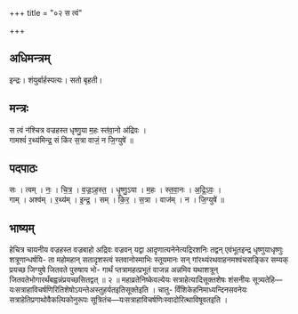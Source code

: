 +++
title = "०२ स त्वं"

+++
## अधिमन्त्रम्
इन्द्रः। शंयुर्बार्हस्पत्यः। सतो बृहती।

## मन्त्रः
स त्वं न॑श्चित्र वज्रहस्त धृष्णु॒या म॒हः स्त॑वा॒नो अ॑द्रिवः ।  
गामश्वं॑ र॒थ्य॑मिन्द्र॒ सं कि॑र स॒त्रा वाजं॒ न जि॒ग्युषे॑ ॥

## पदपाठः
सः । त्वम् । नः॒ । चि॒त्र॒ । व॒ज्र॒ऽह॒स्त॒ । धृ॒ष्णु॒ऽया । म॒हः । स्त॒वा॒नः । अ॒द्रि॒ऽवः॒ ।  
गाम् । अश्व॑म् । र॒थ्य॑म् । इ॒न्द्र॒ । सम् । कि॒र॒ । स॒त्रा । वाज॑म् । न । जि॒ग्युषे॑ ॥

## भाष्यम्
हेचित्र चायनीय वज्रहस्त वज्रबाहो अद्रिवः वज्रवन् यद्वा आदृणात्यनेनेत्यद्रिरशनिः तद्वन् एवंभूतइन्द्र धृष्णुयाधृष्णुः शत्रूणान्धर्षयि- ता महोमहान् सतादृशस्त्वं स्तवानोस्माभिः स्तूयमानः सन् गांरथ्यंरथवाहनमश्वंचसङ्किर सम्यक् प्रयच्छ जिग्युषे जितवते पुरुषाय भो- गार्थं प्तत्रामहत्प्रभूतं वाजन्न अन्नमिव यथाशत्रून् जितवतेभोगारर्थंबह्वन्नंप्रयच्छसितद्वत् ॥ २ ॥ महाव्रतेनिष्केवल्येयः सत्राहेत्यादिसूक्तशेषः शंसनीयः सूत्र्यतेहि—यःसत्राहाविचर्षणिरितिशेषोऽयन्तेअस्तुहर्यतइतिसूक्तेइति । चातु- र्विंशिकेहनिमाध्यन्दिनसवनेयः सत्राहेतिप्रगाथोवैकल्पिकोनुरूपः सूत्रितंच—यःसत्राहाविचर्षणिःस्वादोरित्थाविषूवतइति ।